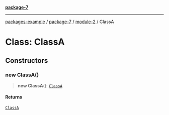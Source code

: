 [**package-7**](../../index.md)

***

[packages-example](../../../packages.md) / [package-7](../../index.md) / [module-2](../index.md) / ClassA

# Class: ClassA

## Constructors

### new ClassA()

> **new ClassA**(): [`ClassA`](ClassA.md)

#### Returns

[`ClassA`](ClassA.md)
